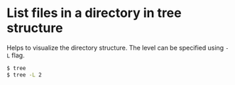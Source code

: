 # List files in a directory in tree structure
Helps to visualize the directory structure. The level can be specified using `-L` flag.

```bash
$ tree
$ tree -L 2
```

<!--
## Resource and References
-->

